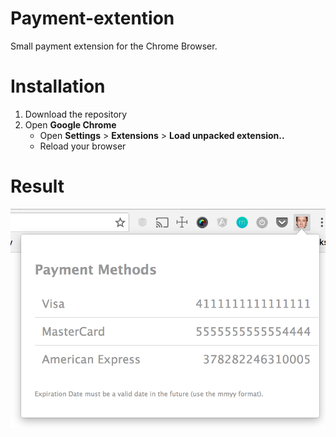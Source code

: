 # Payment-extention

Small payment extension for the Chrome Browser.

# Installation

1.   Download the repository
2.   Open **Google Chrome**
     - Open **Settings** > **Extensions** > **Load unpacked extension..**
     - Reload your browser
        
# Result
![alt text](/payment-example.png "Payment Extension Example") 
